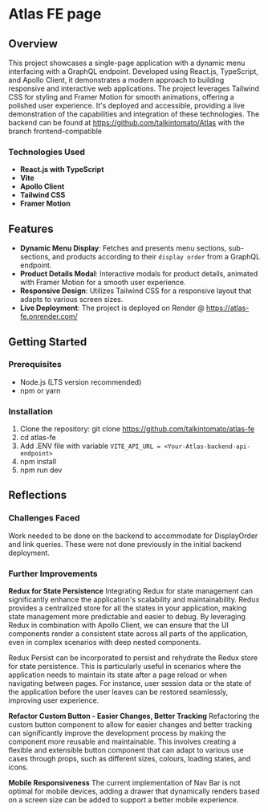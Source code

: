 # Atlas FE page

## Overview

This project showcases a single-page application with a dynamic menu interfacing with a GraphQL endpoint. Developed using React.js, TypeScript, and Apollo Client, it demonstrates a modern approach to building responsive and interactive web applications. The project leverages Tailwind CSS for styling and Framer Motion for smooth animations, offering a polished user experience. It's deployed and accessible, providing a live demonstration of the capabilities and integration of these technologies. The backend can be found at https://github.com/talkintomato/Atlas with the branch frontend-compatible

### Technologies Used

- **React.js with TypeScript**
- **Vite**
- **Apollo Client**
- **Tailwind CSS**
- **Framer Motion**

## Features

- **Dynamic Menu Display**: Fetches and presents menu sections, sub-sections, and products according to their `display order` from a GraphQL endpoint.
- **Product Details Modal**: Interactive modals for product details, animated with Framer Motion for a smooth user experience.
- **Responsive Design**: Utilizes Tailwind CSS for a responsive layout that adapts to various screen sizes.
- **Live Deployment**: The project is deployed on Render @ https://atlas-fe.onrender.com/

## Getting Started

### Prerequisites

- Node.js (LTS version recommended)
- npm or yarn

### Installation

1. Clone the repository: git clone https://github.com/talkintomato/atlas-fe
2. cd atlas-fe
3. Add .ENV file with variable ```VITE_API_URL = <Your-Atlas-backend-api-endpoint>```
3. npm install
4. npm run dev

## Reflections

### Challenges Faced
Work needed to be done on the backend to accommodate for DisplayOrder and link queries. These were not done previously in the initial backend deployment. 

### Further Improvements
**Redux for State Persistence**
Integrating Redux for state management can significantly enhance the application's scalability and maintainability. Redux provides a centralized store for all the states in your application, making state management more predictable and easier to debug. By leveraging Redux in combination with Apollo Client, we can ensure that the UI components render a consistent state across all parts of the application, even in complex scenarios with deep nested components.

Redux Persist can be incorporated to persist and rehydrate the Redux store for state persistence. This is particularly useful in scenarios where the application needs to maintain its state after a page reload or when navigating between pages. For instance, user session data or the state of the application before the user leaves can be restored seamlessly, improving user experience.

**Refactor Custom Button - Easier Changes, Better Tracking**
Refactoring the custom button component to allow for easier changes and better tracking can significantly improve the development process by making the component more reusable and maintainable. This involves creating a flexible and extensible button component that can adapt to various use cases through props, such as different sizes, colours, loading states, and icons.

**Mobile Responsiveness**
The current implementation of Nav Bar is not optimal for mobile devices, adding a drawer that dynamically renders based on a screen size can be added to support a better mobile experience. 

